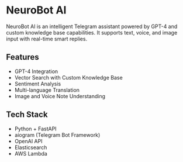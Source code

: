 # NeuroBot AI

NeuroBot AI is an intelligent Telegram assistant powered by GPT-4 and custom knowledge base capabilities. It supports text, voice, and image input with real-time smart replies.

## Features
- GPT-4 Integration
- Vector Search with Custom Knowledge Base
- Sentiment Analysis
- Multi-language Translation
- Image and Voice Note Understanding

## Tech Stack
- Python + FastAPI
- aiogram (Telegram Bot Framework)
- OpenAI API
- Elasticsearch
- AWS Lambda
